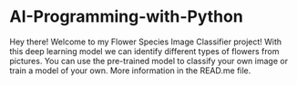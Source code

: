 # AI-Programming-with-Python
Hey there! Welcome to my Flower Species Image Classifier project! With this deep learning model we can identify different types of flowers from pictures. You can use the pre-trained model to classify your own image or train a model of your own. More information in the READ.me file.
